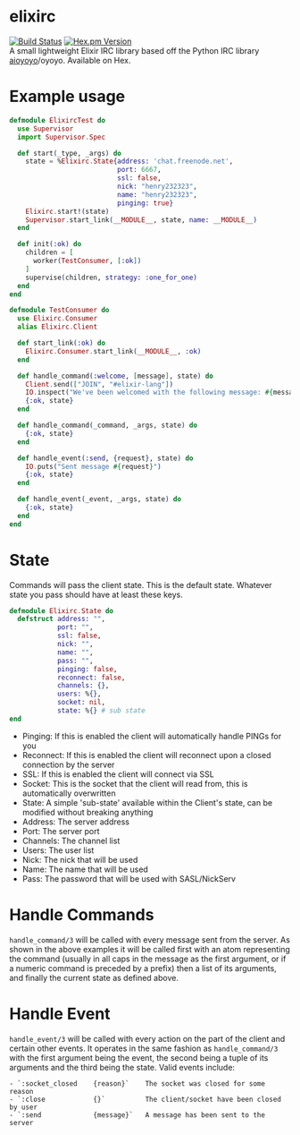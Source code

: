 # elixirc
[![Build Status](https://travis-ci.org/henry232323/elixirc.svg?branch=master)](https://travis-ci.org/henry232323/elixirc)
[![Hex.pm Version](http://img.shields.io/hexpm/v/exirc.svg?style=flat)](https://hex.pm/packages/elixirc)
<br />
A small lightweight Elixir IRC library based off the Python IRC library [aioyoyo](https://github.com/henry232323/aioyoyo)/oyoyo. Available on Hex.

# Example usage
```elixir
defmodule ElixircTest do
  use Supervisor
  import Supervisor.Spec

  def start(_type, _args) do
    state = %Elixirc.State{address: 'chat.freenode.net',
                           port: 6667,
                           ssl: false,
                           nick: "henry232323",
                           name: "henry232323",
                           pinging: true}
    Elixirc.start!(state)
    Supervisor.start_link(__MODULE__, state, name: __MODULE__)
  end

  def init(:ok) do
    children = [
      worker(TestConsumer, [:ok])
    ]
    supervise(children, strategy: :one_for_one)
  end
end

defmodule TestConsumer do
  use Elixirc.Consumer
  alias Elixirc.Client

  def start_link(:ok) do
    Elixirc.Consumer.start_link(__MODULE__, :ok)
  end

  def handle_command(:welcome, [message], state) do
    Client.send(["JOIN", "#elixir-lang"])
    IO.inspect("We've been welcomed with the following message: #{message}")
    {:ok, state}
  end

  def handle_command(_command, _args, state) do
    {:ok, state}
  end

  def handle_event(:send, {request}, state) do
    IO.puts("Sent message #{request}")
    {:ok, state}
  end

  def handle_event(_event, _args, state) do
    {:ok, state}
  end
end
```
# State
Commands will pass the client state. This is the default state. Whatever state you
 pass should have at least these keys.
```elixir
defmodule Elixirc.State do
  defstruct address: "",
            port: "",
            ssl: false,
            nick: "",
            name: "",
            pass: "",
            pinging: false,
            reconnect: false,
            channels: {},
            users: %{},
            socket: nil,
            state: %{} # sub state
end
```
 - Pinging:   If this is enabled the client will automatically handle PINGs for you
 - Reconnect: If this is enabled the client will reconnect upon a closed connection by the server
 - SSL:       If this is enabled the client will connect via SSL
 - Socket:    This is the socket that the client will read from, this is automatically overwritten
 - State:     A simple 'sub-state' available within the Client's state, can be modified without breaking anything
 - Address:   The server address
 - Port:      The server port
 - Channels:  The channel list
 - Users:     The user list
 - Nick:      The nick that will be used
 - Name:      The name that will be used
 - Pass:      The password that will be used with SASL/NickServ

# Handle Commands
  `handle_command/3` will be called with every message sent from the server. As shown
  in the above examples it will be called first with an atom representing the command
  (usually in all caps in the message as the first argument, or if a numeric command
  is preceded by a prefix) then a list of its arguments, and finally the current state
  as defined above.

# Handle Event
  `handle_event/3` will be called with every action on the part of the client and certain
  other events. It operates in the same fashion as `handle_command/3` with the first
  argument being the event, the second being a tuple of its arguments and the third
  being the state. Valid events include:

    - `:socket_closed    {reason}`    The socket was closed for some reason
    - `:close            {}`          The client/socket have been closed by user
    - `:send             {message}`   A message has been sent to the server
